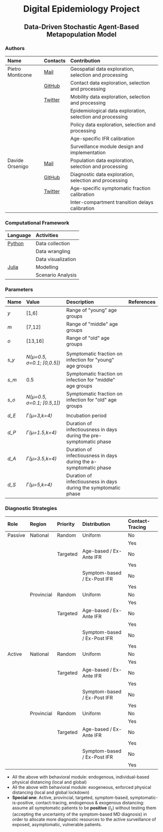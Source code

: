 <!-- Title -->
<h1 align="center">
  Digital Epidemiology Project
</h1>

<!-- Subtitle -->
<h2 align="center">
   Data-Driven Stochastic Agent-Based Metapopulation Model
</h2>

### Authors

| Name | Contacts | Contribution | 
| :---- | :---- | :---- |
| Pietro Monticone | [Mail](pietro.monticone@edu.unito.it) | Geospatial data exploration, selection and processing | 
|  | [GitHub](https://github.com/pitmonticone) | Contact data exploration, selection and processing | 
|  | [Twitter](https://twitter.com/PietroMonticone) | Mobility data exploration, selection and processing | 
|  |  | Epidemiological data exploration, selection and processing | 
|  |  | Policy data exploration, selection and processing | 
|  |  | Age-specific IFR calibration |
|  |  | Surveillance module design and implementation |
| Davide Orsenigo | [Mail](davide.orsenigo@edu.unito.it) | Population data exploration, selection and processing | 
|  | [GitHub](https://github.com/daorse) | Diagnostic data exploration, selection and processing | 
|  | [Twitter](https://twitter.com/DavideOrsenigo) | Age-specific symptomatic fraction calibration | 
|  |  | Inter-compartment transition delays calibration |

### Computational Framework

| Language  | Activities |
| :---- | :---- |
| [Python](https://www.python.org/) | Data collection | 
| | Data wrangling | 
|  | Data visualization | 
| [Julia](https://julialang.org) | Modelling | 
|  | Scenario Analysis | 

### Parameters

| Name | Value | Description | References | 
| :---- | :---- | :---- | :---- | 
| *y* | [1,6] | Range of "young" age groups |  | 
| *m*  | [7,12] | Range of "middle" age groups |  | 
| *o*  | [13,16] | Range of "old" age groups |  | 
|  |  |  |  | 
| *s_y* | *N(μ=0.5, σ=0.1; [0,0.5])* | Symptomatic fraction on infection for "young" age groups|  
| *s_m* | 0.5 | Symptomatic fraction on infection  for "middle" age groups|  | 
| *s_o* | *N(μ=0.5, σ=0.1; [0.5,1])* | Symptomatic fraction on infection for "old" age groups |  |
|  |  |  |  |
| *d_E* | *Γ(μ=3,k=4)* | Incubation period |  |
| *d_P* | *Γ(μ=1.5,k=4)* | Duration of infectiousness in days during the pre-symptomatic phase |  |
| *d_A* | *Γ(μ=3.5,k=4)* | Duration of infectiousness in days during the a-symptomatic phase |  |
| *d_S* | *Γ(μ=5,k=4)* | Duration of infectiousness in days during the symptomatic phase |  |

### Diagnostic Strategies

| Role | Region | Priority | Distribution | Contact-Tracing | 
| :---- | :---- | :---- | :---- | :---- |
| Passive | National | Random | Uniform | No |
|  |  |  |  | Yes |
|  |  | Targeted | Age-based / Ex-Ante IFR | No |
|  |  |  | | Yes |
|  |  |  | Symptom-based / Ex-Post IFR | No |
|  |  |  | | Yes |
|  | Provincial | Random | Uniform | No |
|  |  |  |  | Yes |
|  |  | Targeted | Age-based / Ex-Ante IFR | No |
|  |  |  | | Yes |
|  |  |  | Symptom-based / Ex-Post IFR | No |
|  |  |  | | Yes |
| Active | National | Random | Uniform | No |
|  |  |  |  | Yes |
|  |  | Targeted | Age-based / Ex-Ante IFR | No |
|  |  |  | | Yes |
|  |  |  | Symptom-based / Ex-Post IFR | No |
|  |  |  | | Yes |
|  | Provincial | Random | Uniform | No |
|  |  |  |  | Yes |
|  |  | Targeted | Age-based / Ex-Ante IFR | No |
|  |  |  | | Yes |
|  |  |  | Symptom-based / Ex-Post IFR | No |
|  |  |  | | Yes |

* All the above with behavioral module: endogenous, individual-based physical distancing (local and global)
* All the above with behavioral module: exogeneous, enforced physical distancing (local and global lockdown)
* **Special one**: Active, provincial, targeted, symptom-based, symptomatic-is-positive, contact-tracing, endogenous & exogenous distancing: assume all symptomatic patients to be **positive** ($I_s$) without testing them (accepting the uncertainty of the symptom-based MD diagnosis) in order to allocate more diagnostic resources to the active surveillance of exposed, asymptomatic, vulnerable patients.
